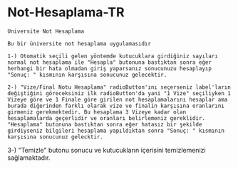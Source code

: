 # Not-Hesaplama-TR

    Üniversite Not Hesaplama

    Bu bir üniversite not hesaplama uygulamasıdır

    1-) Otomatik seçili gelen yöntemde kutucuklara girdiğiniz sayıları normal not hesaplama ile "Hesapla" butonuna bastıktan sonra eğer herhangi bir hata olmadan giriş yaparsanız sonucunuzu hesaplayıp "Sonuç: " kısmının karşısına sonucunuz gelecektir.

    2-) "Vize/Final Notu Hesaplama" radioButton'ını seçerseniz label'ların değiştiğini göreceksiniz ilk radioButton'da yani "1 Vize" seçiliyken 1 Vizeye göre ve 1 Finale göre girilen not hesaplamalarını hesaplar ama burada diğerinden farklı olarak vize ve finalin karşısına oranlarını girmeniz gerekmektedir. Bu hesaplama 3 Vizeye kadar olan hesaplamalarda geçerlidir ve oranları belirlemeniz gereklidir. "Hesaplama" butonuna bastıktan sonra eğer hatasız bir şekilde girdiyseniz bilgileri hesaplama yapıldıktan sonra "Sonuç: " kısmının karşısına sonucunuz gelecktir.

3-) "Temizle" butonu sonucu ve kutucukların içerisini temizlemenizi sağlamaktadır.
